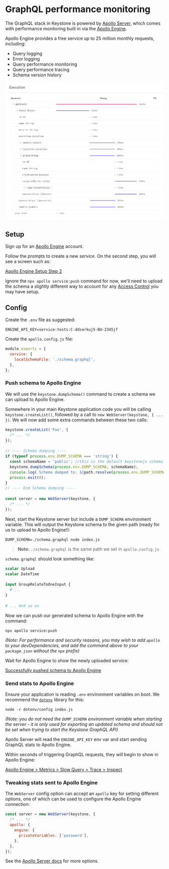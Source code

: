 <!--[meta]
section: guides
title: Performance monitoring
subSection: graphql
order: 4
[meta]-->

# GraphQL performance monitoring

The GraphQL stack in Keystone is powered by [Apollo Server](https://www.apollographql.com/docs/apollo-server/),
which comes with performance monitoring built in via the [Apollo Engine](https://engine.apollographql.com).

Apollo Engine provides a free service up to 25 million monthly requests,
including:

- Query logging
- Error logging
- Query performance monitoring
- Query performance tracing
- Schema version history

![Apollo Engine Query Trace Example](./apollo-engine-trace.png)

## Setup

Sign up for an [Apollo Engine](https://engine.apollographql.com) account.

Follow the prompts to create a new _service_.
On the second step, you will see a screen such as:

[Apollo Engine Setup Step 2](./apollo-engine-step-2.png)

Ignore the `npx apollo service:push` command for now,
we'll need to upload the schema a slightly different way to account for any
[Access Control](/docs/guides/access-control.md) you may have setup.

## Config

Create the `.env` file as suggested:

```shell title=.env showLanguage=false allowCopy=false
ENGINE_API_KEY=service:tests:C-ddserkuj5-BU-2345jf
```

Create the `apollo.config.js` file:

```javascript title=apollo.config.js
module.exports = {
  service: {
    localSchemaFile: './schema.graphql',
  },
};
```

### Push schema to Apollo Engine

We will use the `keystone.dumpSchema()` command to create a schema we can upload
to Apollo Engine.

Somewhere in your main Keystone application code you will be calling
`keystone.createList()`, followed by a call to `new WebServer(keystone, { ... })`.
We will now add some extra commands between these two calls:

```javascript
keystone.createList('Foo', {
  /* ... */
});

// ---- Schema dumping ----
if (typeof process.env.DUMP_SCHEMA === 'string') {
  const schemaName = 'public'; //this is the default keystonejs schema name
  keystone.dumpSchema(process.env.DUMP_SCHEMA, schemaName);
  console.log(`Schema dumped to: ${path.resolve(process.env.DUMP_SCHEMA)}`);
  process.exit(0);
}
// ---- End Schema dumping ----

const server = new WebServer(keystone, {
  /* ... */
});
```

Next, start the Keystone server but include a `DUMP_SCHEMA` environment variable.
This will output the Keystone schema to the given path
(ready for us to upload to Apollo Engine!):

```shell
DUMP_SCHEMA=./schema.graphql node index.js
```

> **Note:** `./schema.graphql` is the same path we set in `apollo.config.js`

`schema.graphql` should look something like:

```graphql
scalar Upload
scalar DateTime

input GroupRelateToOneInput {
  # ...
}

# ... And so on
```

Now we can push our generated schema to Apollo Engine with the command:

```shell
npx apollo service:push
```

_(Note: For performance and security reasons,
you may wish to add `apollo` to your devDependencies,
and add the command above to your `package.json` without the `npx` prefix)_

Wait for Apollo Engine to show the newly uploaded service:

[Successfully pushed schema to Apollo Engine](./apollo-engine-pushed-schema.png)

### Send stats to Apollo Engine

Ensure your application is reading `.env` environment variables on boot.
We recommend the [`dotenv`](https://www.npmjs.com/package/dotenv) library for this:

```shell
node -r dotenv/config index.js
```

_(Note: you do not need the `DUMP_SCHEMA` environment variable when starting the
server - it is only used for exporting an updated schema and should not be set
when trying to start the Keystone GraphQL API)_

Apollo Server will read the `ENGINE_API_KEY` env var and start sending GraphQL
stats to Apollo Engine.

Within seconds of triggering GraphQL requests, they will begin to show in Apollo
Engine:

[Apollo Engine > Metrics > Slow Query > Trace > Inspect](./apollo-engine-metrics-usage.gif)

### Tweaking stats sent to Apollo Engine

The `WebServer` config option can accept an `apollo` key for setting different
options, one of which can be used to configure the Apollo Engine connection:

```javascript
const server = new WebServer(keystone, {
  /* ... */
  apollo: {
    engine: {
      privateVariables: ['password'],
    },
  },
});
```

See the [Apollo Server docs](https://www.apollographql.com/docs/apollo-server/api/apollo-server.html#EngineReportingOptions) for more options.
